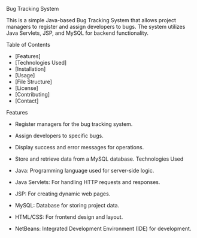  Bug Tracking System

This is a simple Java-based Bug Tracking System that allows project managers to register and assign developers to bugs. The system utilizes Java Servlets, JSP, and MySQL for backend functionality.

Table of Contents

- [Features]
- [Technologies Used]
- [Installation]
- [Usage]
- [File Structure]
- [License]
- [Contributing]
- [Contact]

 Features

- Register managers for the bug tracking system.
- Assign developers to specific bugs.
- Display success and error messages for operations.
- Store and retrieve data from a MySQL database.
Technologies Used

- Java: Programming language used for server-side logic.
- Java Servlets: For handling HTTP requests and responses.
- JSP: For creating dynamic web pages.
- MySQL: Database for storing project data.
- HTML/CSS: For frontend design and layout.
- NetBeans: Integrated Development Environment (IDE) for development.


